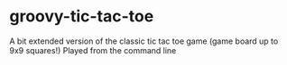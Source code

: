 # groovy-tic-tac-toe
A bit extended version of the classic tic tac toe game (game board up to 9x9 squares!) Played from the command line
